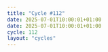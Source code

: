 ```yaml
---
title: "Cycle #112"
date: 2025-07-01T10:00:01+01:00
date: 2025-07-01T10:00:01+01:00
cycle: 112
layout: "cycles"
---
```

